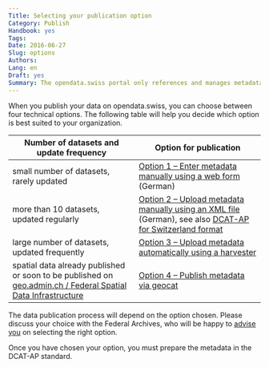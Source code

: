 ```yaml
---
Title: Selecting your publication option
Category: Publish
Handbook: yes
Tags:
Date: 2016-06-27
Slug: options
Authors:
Lang: en
Draft: yes
Summary: The opendata.swiss portal only references and manages metadata. The primary data, as well as responsibility for publishing them, remain with the data supplier. The Federal Archives operate the portal, and also support and coordinate data publication.
---
```


When you publish your data on opendata.swiss, you can choose between four technical options. The following table will help you decide which option is best suited to your organization.

| Number of datasets and update frequency | Option for publication |
|-----------------------------------------|------------------------|
| small number of datasets, rarely updated | [Option 1 – Enter metadata manually using a web form](/de/publish/userguide#metadaten-via-formular-xml-import-verwalten_1) (German) |
| more than 10 datasets, updated regularly | [Option 2 – Upload metadata manually using an XML file](/de/publish/userguide#metadaten-via-formular-xml-import-verwalten_1) (German), see also [DCAT-AP for Switzerland format](/en/library/ch-dcat-ap) |
| large number of datasets, updated frequently | [Option 3 – Upload metadata automatically using a harvester](/en/support/harvester) |
| spatial data already published or soon to be published on [geo.admin.ch / Federal Spatial Data Infrastructure](http://www.geo.admin.ch/internet/geoportal/en/home/geoadmin/mission/bgdi.html) | [Option 4 – Publish metadata via geocat](/en/publish/swiss.html#publication-via-geoadminch_1) |

The data publication process will depend on the option chosen. Please discuss your choice with the Federal Archives, who will be happy to [advise you](mailto:opendata@bar.admin.ch) on selecting the right option.

Once you have chosen your option, you must prepare the metadata in the DCAT-AP standard.

